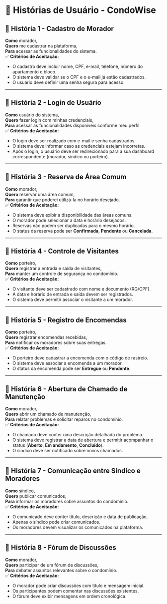 # 📖 Histórias de Usuário - CondoWise

## 🔹 História 1 - Cadastro de Morador
**Como** morador,  
**Quero** me cadastrar na plataforma,  
**Para** acessar as funcionalidades do sistema.  
✅ **Critérios de Aceitação:**  
- O cadastro deve incluir nome, CPF, e-mail, telefone, número do apartamento e bloco.  
- O sistema deve validar se o CPF e o e-mail já estão cadastrados.  
- O usuário deve definir uma senha segura para acesso.  

---

## 🔹 História 2 - Login de Usuário
**Como** usuário do sistema,  
**Quero** fazer login com minhas credenciais,  
**Para** acessar as funcionalidades disponíveis conforme meu perfil.  
✅ **Critérios de Aceitação:**  
- O login deve ser realizado com e-mail e senha cadastrados.  
- O sistema deve informar caso as credenciais estejam incorretas.  
- Após o login, o usuário deve ser redirecionado para a sua dashboard correspondente (morador, síndico ou porteiro).  

---

## 🔹 História 3 - Reserva de Área Comum
**Como** morador,  
**Quero** reservar uma área comum,  
**Para** garantir que poderei utilizá-la no horário desejado.  
✅ **Critérios de Aceitação:**  
- O sistema deve exibir a disponibilidade das áreas comuns.  
- O morador pode selecionar a data e horário desejados.  
- Reservas não podem ser duplicadas para o mesmo horário.  
- O status da reserva pode ser **Confirmada**, **Pendente** ou **Cancelada**.  

---

## 🔹 História 4 - Controle de Visitantes
**Como** porteiro,  
**Quero** registrar a entrada e saída de visitantes,  
**Para** manter um controle de segurança no condomínio.  
✅ **Critérios de Aceitação:**  
- O visitante deve ser cadastrado com nome e documento (RG/CPF).  
- A data e horário de entrada e saída devem ser registrados.  
- O sistema deve permitir associar o visitante a um morador.  

---

## 🔹 História 5 - Registro de Encomendas
**Como** porteiro,  
**Quero** registrar encomendas recebidas,  
**Para** notificar os moradores sobre suas entregas.  
✅ **Critérios de Aceitação:**  
- O porteiro deve cadastrar a encomenda com o código de rastreio.  
- O sistema deve associar a encomenda a um morador.  
- O status da encomenda pode ser **Entregue** ou **Pendente**.  

---

## 🔹 História 6 - Abertura de Chamado de Manutenção
**Como** morador,  
**Quero** abrir um chamado de manutenção,  
**Para** relatar problemas e solicitar reparos no condomínio.  
✅ **Critérios de Aceitação:**  
- O chamado deve conter uma descrição detalhada do problema.  
- O sistema deve registrar a data de abertura e permitir acompanhar o status (**Aberto**, **Em andamento**, **Concluído**).  
- O síndico deve ser notificado sobre novos chamados.  

---

## 🔹 História 7 - Comunicação entre Síndico e Moradores
**Como** síndico,  
**Quero** publicar comunicados,  
**Para** informar os moradores sobre assuntos do condomínio.  
✅ **Critérios de Aceitação:**  
- O comunicado deve conter título, descrição e data de publicação.  
- Apenas o síndico pode criar comunicados.  
- Os moradores devem visualizar os comunicados na plataforma.  

---

## 🔹 História 8 - Fórum de Discussões
**Como** morador,  
**Quero** participar de um fórum de discussões,  
**Para** debater assuntos relevantes sobre o condomínio.  
✅ **Critérios de Aceitação:**  
- O morador pode criar discussões com título e mensagem inicial.  
- Os participantes podem comentar nas discussões existentes.  
- O fórum deve exibir mensagens em ordem cronológica.  

